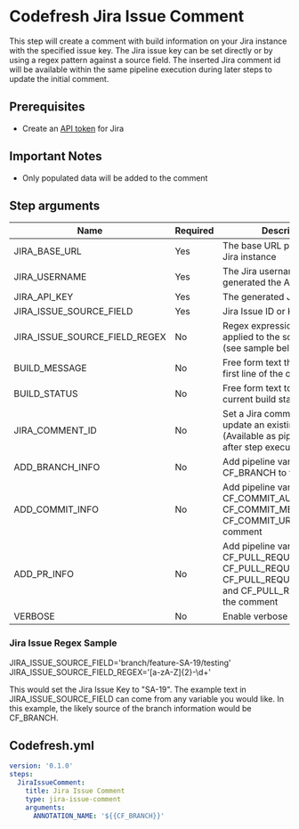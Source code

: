 # Codefresh Jira Issue Comment

This step will create a comment with build information on your Jira instance with the specified issue key. The Jira issue key can be set directly or by using a regex pattern against a source field. The inserted Jira comment id will be available within the same pipeline execution during later steps to update the initial comment.

## Prerequisites

- Create an [API token](https://confluence.atlassian.com/cloud/api-tokens-938839638.html) for Jira

## Important Notes
- Only populated data will be added to the comment

## Step arguments

Name|Required|Description
---|---|---
JIRA_BASE_URL | Yes | The base URL path to your Jira instance
JIRA_USERNAME | Yes | The Jira username that you generated the API key with
JIRA_API_KEY | Yes | The generated Jira API Key
JIRA_ISSUE_SOURCE_FIELD | Yes | Jira Issue ID or Key
JIRA_ISSUE_SOURCE_FIELD_REGEX | No | Regex expression that will applied to the source field (see sample below)
BUILD_MESSAGE | No | Free form text that will be the first line of the comment
BUILD_STATUS | No | Free form text to display the current build status
JIRA_COMMENT_ID | No | Set a Jira comment ID to update an existing comment (Available as pipeline variable after step execution)
ADD_BRANCH_INFO | No | Add pipeline variable CF_BRANCH to the comment
ADD_COMMIT_INFO | No | Add pipeline variables CF_COMMIT_AUTHOR, CF_COMMIT_MESSAGE, and CF_COMMIT_URL to the comment
ADD_PR_INFO | No | Add pipeline variables CF_PULL_REQUEST_ACTION, CF_PULL_REQUEST_TARGET, CF_PULL_REQUEST_NUMBER, and CF_PULL_REQUEST_ID to the comment
VERBOSE | No | Enable verbose logging

### Jira Issue Regex Sample

JIRA_ISSUE_SOURCE_FIELD='branch/feature-SA-19/testing'
JIRA_ISSUE_SOURCE_FIELD_REGEX='[a-zA-Z]{2}-\d+'

This would set the Jira Issue Key to "SA-19". The example text in JIRA_ISSUE_SOURCE_FIELD can come from any variable you would like. In this example, the likely source of the branch information would be CF_BRANCH.

## Codefresh.yml

```yaml
version: '0.1.0'
steps:
  JiraIssueComment:
    title: Jira Issue Comment
    type: jira-issue-comment
    arguments:
      ANNOTATION_NAME: '${{CF_BRANCH}}'
```
